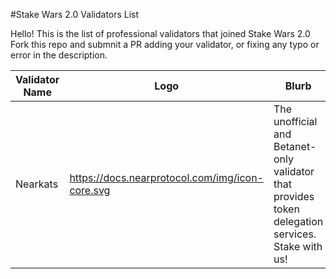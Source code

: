 #Stake Wars 2.0 Validators List

Hello! This is the list of professional validators that joined Stake Wars 2.0
Fork this repo and submnit a PR adding your validator, or fixing any typo or error in the description.

| Validator Name | Logo | Blurb | Landing Page |
| --- | --- | --- | --- |
| Nearkats | https://docs.nearprotocol.com/img/icon-core.svg | The unofficial and Betanet-only validator that provides token delegation services. Stake with us! | https://nearprotocol.com/docs |